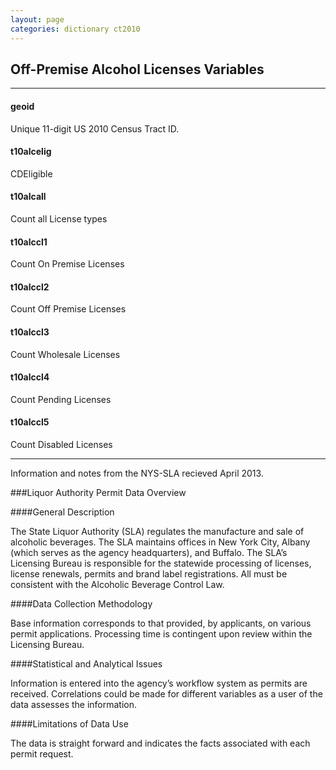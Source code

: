 ```yaml
---
layout: page
categories: dictionary ct2010
---
```


## Off-Premise Alcohol Licenses Variables

---

#### **geoid**
Unique 11-digit US 2010 Census Tract ID.


#### **t10alcelig**
CDEligible
 
#### **t10alcall**
Count all License types
 
#### **t10alccl1**
Count On Premise Licenses
 
#### **t10alccl2**
Count Off Premise Licenses
 
#### **t10alccl3**
Count Wholesale Licenses
 
#### **t10alccl4**
Count Pending Licenses
 
#### **t10alccl5**
Count Disabled Licenses

---
Information and notes from the NYS-SLA recieved April 2013. 

###Liquor Authority Permit Data Overview####General Description
The State Liquor Authority (SLA) regulates the manufacture and sale of alcoholic beverages.  The SLA maintains offices in New York City, Albany (which serves as the agency headquarters), and Buffalo.  The SLA’s Licensing Bureau is responsible for the statewide processing of licenses, license renewals, permits and brand label registrations.  All must be consistent with the Alcoholic Beverage Control Law.####Data Collection Methodology
Base information corresponds to that provided, by applicants, on various permit applications.  Processing time is contingent upon review within the Licensing Bureau.####Statistical and Analytical Issues
Information is entered into the agency’s workflow system as permits are received.  Correlations could be made for different variables as a user of the data assesses the information.####Limitations of Data Use
The data is straight forward and indicates the facts associated with each permit request.